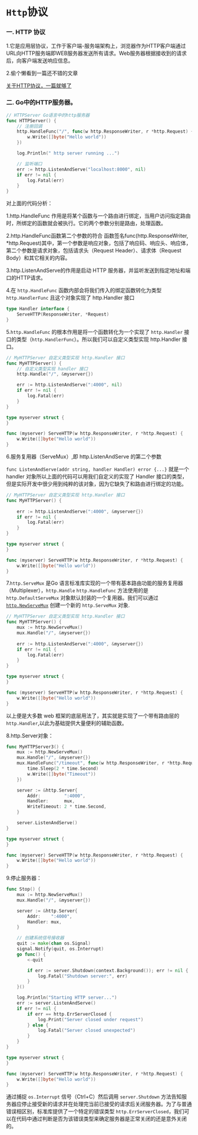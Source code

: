 # `Http`协议

### 一. HTTP 协议

1.它是应用层协议，工作于客户端-服务端架构上，浏览器作为HTTP客户端通过URL向HTTP服务端即WEB服务器发送所有请求。Web服务器根据接收到的请求后，向客户端发送响应信息。

2.偷个懒看到一篇还不错的文章

[关于HTTP协议，一篇就够了](https://www.jianshu.com/p/80e25cb1d81a)

### 二. Go中的HTTP服务器。

```go
// HTTPServer Go语言中的http服务器
func HTTPServer() {
	// 注册回调
	http.HandleFunc("/", func(w http.ResponseWriter, r *http.Request) {
		w.Write([]byte("Hello world"))
	})

	log.Println(" http server running ...")

	// 监听端口
	err := http.ListenAndServe("localhost:8000", nil)
	if err != nil {
		log.Fatal(err)
	}
}
```

对上面的代码分析：

1.http.HandleFunc 作用是将某个函数与一个路由进行绑定，当用户访问指定路由时，所绑定的函数就会被执行。它的两个参数分别是路由，处理函数。

2.http.HandleFunc函数第二个参数的符合 函数签名func(http.ResponseWriter, *http.Request)其中，第一个参数是响应对象，包括了响应码、响应头、响应体，第二个参数是请求对象，包括请求头（Request Header）、请求体（Request Body）和其它相关的内容。

3.http.ListenAndServe的作用是启动 HTTP 服务器，并监听发送到指定地址和端口的HTTP请求。

4.在 `http.HandleFunc` 函数内部会将我们传入的绑定函数转化为类型 `http.HandlerFunc` 且这个对象实现了 http.Handler 接口

```go
type Handler interface {
    ServeHTTP(ResponseWriter, *Request)
}
```

5.`http.HandleFunc` 的根本作用是将一个函数转化为一个实现了 `http.Handler` 接口的类型（`http.HandlerFunc`）。所以我们可以自定义类型实现 http.Handler 接口。

```go
// MyHTTPServer 自定义类型实现 http.Handler 接口
func MyHTTPServer() {
	// 自定义类型实现 handler 接口
	http.Handle("/", &myserver{})

	err := http.ListenAndServe(":4000", nil)
	if err != nil {
		log.Fatal(err)
	}
}

type myserver struct {
}

func (myserver) ServeHTTP(w http.ResponseWriter, r *http.Request) {
	w.Write([]byte("Hello world"))
}
```

6.服务复用器（ServeMux）,即 http.ListenAndServe 的第二个参数

`func ListenAndServe(addr string, handler Handler) error {...}` 就是一个 handler 对象所以上面的代码可以用我们自定义的实现了 Handler 接口的类型，但是实际开发中很少用到纯粹的该对象，因为它缺失了和路由进行绑定的功能。

```go
// MyHTTPServer 自定义类型实现 http.Handler 接口
func MyHTTPServer() {
    
    err := http.ListenAndServe(":4000", &myserver{})
	if err != nil {
		log.Fatal(err)
	}
}

type myserver struct {
}

func (myserver) ServeHTTP(w http.ResponseWriter, r *http.Request) {
	w.Write([]byte("Hello world"))
}
```

7.`http.ServeMux` 是Go 语言标准库实现的一个带有基本路由功能的服务复用器（Multiplexer），`http.Handle` `http.HandleFunc` 方法使用的是 `http.DefaultServeMux` 对象默认封装的一个复用器。我们可以通过 [`http.NewServeMux`](https://gowalker.org/net/http#NewServeMux) 创建一个新的 `http.ServeMux` 对象.

```go
// MyHTTPServer 自定义类型实现 http.Handler 接口
func MyHTTPServer() {
    mux := http.NewServeMux()
    mux.Handle("/", &myserver{})
    
    err := http.ListenAndServe(":4000", &myserver{})
	if err != nil {
		log.Fatal(err)
	}
}

type myserver struct {
}

func (myserver) ServeHTTP(w http.ResponseWriter, r *http.Request) {
	w.Write([]byte("Hello world"))
}
```

以上便是大多数 web 框架的底层用法了，其实就是实现了一个带有路由层的 `http.Handler`,以此为基础提供大量便利的辅助函数。

8.http.Server对象：

```go
func MyHTTPServer3() {
	mux := http.NewServeMux()
	mux.Handle("/", &myserver{})
	mux.HandleFunc("/timeout", func(w http.ResponseWriter, r *http.Request) {
		time.Sleep(2 * time.Second)
		w.Write([]byte("Timeout"))
	})

	server := &http.Server{
		Addr:         ":4000",
		Handler:      mux,
		WriteTimeout: 2 * time.Second,
	}

	server.ListenAndServe()
}

type myserver struct {
}

func (myserver) ServeHTTP(w http.ResponseWriter, r *http.Request) {
	w.Write([]byte("Hello world"))
}
```

9.停止服务器：

```go
func Stop() {
	mux := http.NewServeMux()
	mux.Handle("/", &myserver{})

	server := &http.Server{
		Addr:    ":4000",
		Handler: mux,
	}

	// 创建系统信号接收器
	quit := make(chan os.Signal)
	signal.Notify(quit, os.Interrupt)
	go func() {
		<-quit

		if err := server.Shutdown(context.Background()); err != nil {
			log.Fatal("Shutdown server:", err)
		}
	}()

	log.Println("Starting HTTP server...")
	err := server.ListenAndServe()
	if err != nil {
		if err == http.ErrServerClosed {
			log.Print("Server closed under request")
		} else {
			log.Fatal("Server closed unexpected")
		}
	}
}

type myserver struct {
}

func (myserver) ServeHTTP(w http.ResponseWriter, r *http.Request) {
	w.Write([]byte("Hello world"))
}
```

通过捕捉 `os.Interrupt` 信号（Ctrl+C）然后调用 `server.Shutdown` 方法告知服务器应停止接受新的请求并在处理完当前已接受的请求后关闭服务器。为了与普通错误相区别，标准库提供了一个特定的错误类型 `http.ErrServerClosed`，我们可以在代码中通过判断是否为该错误类型来确定服务器是正常关闭的还是意外关闭的。

